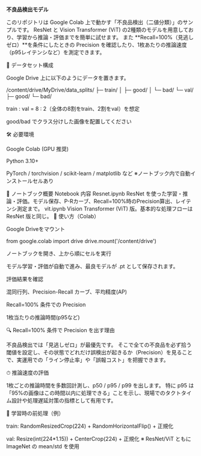 **不良品検出モデル**

このリポジトリは Google Colab 上で動かす「不良品検出（二値分類）」のサンプルです。
ResNet と Vision Transformer (ViT) の2種類のモデルを用意しており、学習から推論・評価までを簡単に試せます。
また **Recall=100%（見逃しゼロ）**を条件にしたときの Precision を確認したり、1枚あたりの推論速度（p95レイテンシなど）を測定できます。

📁 データセット構成

Google Drive 上に以下のようにデータを置きます。

/content/drive/MyDrive/data_splits/
 ├─ train/
 │   ├─ good/
 │   └─ bad/
 └─ val/
     ├─ good/
     └─ bad/


train : val = 8 : 2（全体の8割をtrain、2割をval）を想定

good/bad でクラス分けした画像を配置してください

🛠 必要環境

Google Colab (GPU 推奨)

Python 3.10+

PyTorch / torchvision / scikit-learn / matplotlib など
※ノートブック内で自動インストールセルあり

📓 ノートブック概要
Notebook	内容
Resnet.ipynb	ResNet を使った学習・推論・評価。モデル保存、P-Rカーブ、Recall=100%時のPrecision算出、レイテンシ測定まで。
vit.ipynb	Vision Transformer (ViT) 版。基本的な処理フローは ResNet 版と同じ。
🚀 使い方（Colab）

Google Driveをマウント

from google.colab import drive
drive.mount('/content/drive')


ノートブックを開き、上から順にセルを実行

モデル学習・評価が自動で進み、最良モデルが .pt として保存されます。

評価結果を確認

混同行列、Precision-Recall カーブ、平均精度(AP)

Recall=100% 条件での Precision

1枚当たりの推論時間(p95など)

🔍 Recall=100% 条件で Precision を出す理由

不良品検出では「見逃しゼロ」が最優先です。
そこで全ての不良品を必ず拾う閾値を設定し、その状態でどれだけ誤検出が起きるか（Precision）を見ることで、実運用での「ライン停止率」や「誤報コスト」を把握できます。

⏱ 推論速度の評価

1枚ごとの推論時間を多数回計測し、p50 / p95 / p99 を出します。
特に p95 は「95%の画像はこの時間以内に処理できる」ことを示し、現場でのタクトタイム設計や処理遅延対策の指標として有用です。

🌱 学習時の前処理（例）

train: RandomResizedCrop(224) + RandomHorizontalFlip() + 正規化

val: Resize(int(224*1.15)) + CenterCrop(224) + 正規化
※ ResNet/ViT ともに ImageNet の mean/std を使用
